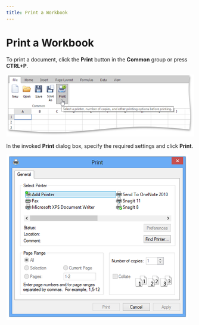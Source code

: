 ```yaml
---
title: Print a Workbook
---
```

# Print a Workbook
To print a document, click the **Print** button in the **Common** group or press **CTRL+P**.

![EUD_ASPxSpreadsheet_PrintWorkbook](../../../images/img25927.png)

In the invoked **Print** dialog box, specify the required settings and click **Print**.

![EUD_ASPxSpreadsheet_PrntDialog](../../../images/img25928.png)